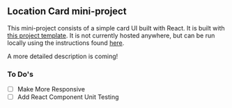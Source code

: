 ## Location Card mini-project
This mini-project consists of a simple card UI built with React. It is built with [this project template](https://github.com/moabs81/scaffold2). It is not currently hosted anywhere, but can be run locally using the instructions found [here](https://github.com/moabs81/scaffold2/blob/master/readme.md). 

A more detailed description is coming!
### To Do's
- [ ] Make More Responsive
- [ ] Add React Component Unit Testing